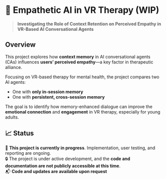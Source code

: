 # 🧠 Empathetic AI in VR Therapy (WIP)

> **Investigating the Role of Context Retention on Perceived Empathy in VR-Based AI Conversational Agents**

## Overview

This project explores how **context memory** in AI conversational agents (CAs) influences **users’ perceived empathy**—a key factor in therapeutic alliance. 

Focusing on VR-based therapy for mental health, the project compares two AI agents:
- One with **only in-session memory**
- One with **persistent, cross-session memory**

The goal is to identify how memory-enhanced dialogue can improve the **emotional connection** and **engagement** in VR therapy, especially for young adults.

## 📈 Status

🚧 **This project is currently in progress**. Implementation, user testing, and reporting are ongoing.   
🔒 The project is under active development, and the **code and documentation are not publicly accessible at this time**.   
📬 **Code and updates are available upon request**
